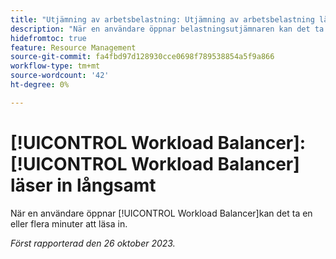 ```yaml
---
title: "Utjämning av arbetsbelastning: Utjämning av arbetsbelastning läses in långsamt"
description: "När en användare öppnar belastningsutjämnaren kan det ta en eller flera minuter att läsa in den."
hidefromtoc: true
feature: Resource Management
source-git-commit: fa4fbd97d128930cce0698f789538854a5f9a866
workflow-type: tm+mt
source-wordcount: '42'
ht-degree: 0%

---
```



# [!UICONTROL Workload Balancer]: [!UICONTROL Workload Balancer] läser in långsamt

När en användare öppnar [!UICONTROL Workload Balancer]kan det ta en eller flera minuter att läsa in.

_Först rapporterad den 26 oktober 2023._
